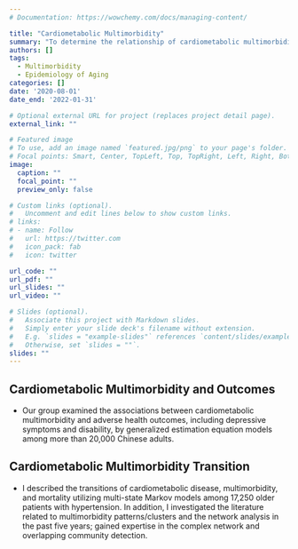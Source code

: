 ```yaml
---
# Documentation: https://wowchemy.com/docs/managing-content/

title: "Cardiometabolic Multimorbidity"
summary: "To determine the relationship of cardiometabolic multimorbidity with multiple adver health-related outcomes and explore the transitions of cardiometabolic disease and cardiometabolic multimorbidity."
authors: []
tags:
  - Multimorbidity
  - Epidemiology of Aging
categories: []
date: '2020-08-01'
date_end: '2022-01-31'

# Optional external URL for project (replaces project detail page).
external_link: ""

# Featured image
# To use, add an image named `featured.jpg/png` to your page's folder.
# Focal points: Smart, Center, TopLeft, Top, TopRight, Left, Right, BottomLeft, Bottom, BottomRight.
image:
  caption: ""
  focal_point: ""
  preview_only: false

# Custom links (optional).
#   Uncomment and edit lines below to show custom links.
# links:
# - name: Follow
#   url: https://twitter.com
#   icon_pack: fab
#   icon: twitter

url_code: ""
url_pdf: ""
url_slides: ""
url_video: ""

# Slides (optional).
#   Associate this project with Markdown slides.
#   Simply enter your slide deck's filename without extension.
#   E.g. `slides = "example-slides"` references `content/slides/example-slides.md`.
#   Otherwise, set `slides = ""`.
slides: ""
---
```

**Cardiometabolic Multimorbidity and Outcomes**
-----------------
* Our group examined the associations between cardiometabolic multimorbidity and adverse health outcomes, including depressive symptoms and disability, by generalized estimation equation models among more than 20,000 Chinese adults.

**Cardiometabolic Multimorbidity Transition**
-----------------
* I described the transitions of cardiometabolic disease, multimorbidity, and mortality utilizing multi-state Markov models among 17,250 older patients with hypertension. In addition, I investigated the literature related to multimorbidity patterns/clusters and the network analysis in the past five years; gained expertise in the complex network and overlapping community detection.
